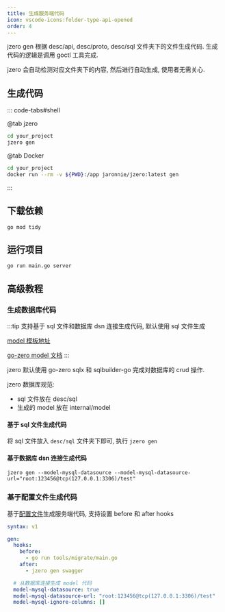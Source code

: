 ```yaml
---
title: 生成服务端代码
icon: vscode-icons:folder-type-api-opened
order: 4
---
```


jzero gen 根据 desc/api, desc/proto, desc/sql 文件夹下的文件生成代码. 生成代码的逻辑是调用 goctl 工具完成.

jzero 会自动检测对应文件夹下的内容, 然后进行自动生成, 使用者无需关心.

## 生成代码

::: code-tabs#shell

@tab jzero

```bash
cd your_project
jzero gen
```

@tab Docker

```bash
cd your_project
docker run --rm -v ${PWD}:/app jaronnie/jzero:latest gen
```
:::

## 下载依赖

```shell
go mod tidy
```

## 运行项目

```shell
go run main.go server
```

## 高级教程

### 生成数据库代码

:::tip 支持基于 sql 文件和数据库 dsn 连接生成代码, 默认使用 sql 文件生成

[model 模板地址](https://github.com/jzero-io/sqlbuilder-zero) 

[go-zero model 文档](https://go-zero.dev/docs/tutorials/cli/model#goctl-model-mysql-%E6%8C%87%E4%BB%A4)
:::

jzero 默认使用 go-zero sqlx 和 sqlbuilder-go 完成对数据库的 crud 操作.

jzero 数据库规范:

* sql 文件放在 desc/sql
* 生成的 model 放在 internal/model

#### 基于 sql 文件生成代码

将 sql 文件放入 `desc/sql` 文件夹下即可, 执行 `jzero gen`

#### 基于数据库 dsn 连接生成代码

```shell
jzero gen --model-mysql-datasource --model-mysql-datasource-url="root:123456@tcp(127.0.0.1:3306)/test"
```

### 基于配置文件生成代码

基于[配置文件](./jzero.md#基于配置文件使用-jzero)生成服务端代码, 支持设置 before 和 after hooks

```yaml
syntax: v1

gen:
  hooks:
    before:
      - go run tools/migrate/main.go
    after:
      - jzero gen swagger

  # 从数据库连接生成 model 代码
  model-mysql-datasource: true
  model-mysql-datasource-url: "root:123456@tcp(127.0.0.1:3306)/test"
  model-mysql-ignore-columns: []
```

